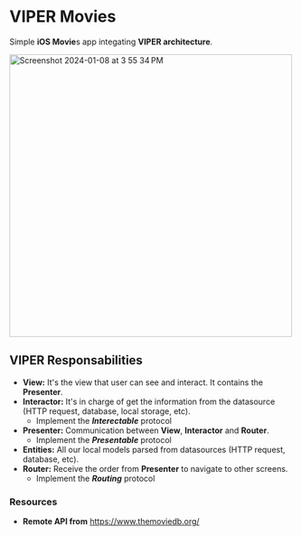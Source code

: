 
# VIPER Movies

Simple **iOS Movie**s app integating **VIPER architecture**.


<img width="500" alt="Screenshot 2024-01-08 at 3 55 34 PM" src="https://github.com/manuelsalinas-mx/viper-ios-movies/assets/110424672/856e956c-77f5-4f2e-acb2-57c9a303ab75">

## VIPER Responsabilities
- **View:** It's the view that user can see and interact. It contains the **Presenter**.
- **Interactor:** It's in charge of get the information from the datasource (HTTP request, database, local storage, etc).
  - Implement the **_Interectable_** protocol
- **Presenter:** Communication between **View**, **Interactor** and **Router**.
  - Implement the **_Presentable_** protocol
- **Entities:** All our local models parsed from datasources (HTTP request, database, etc).
- **Router:** Receive the order from **Presenter** to navigate to other screens.
  - Implement the **_Routing_** protocol


### Resources
- **Remote API from** https://www.themoviedb.org/
